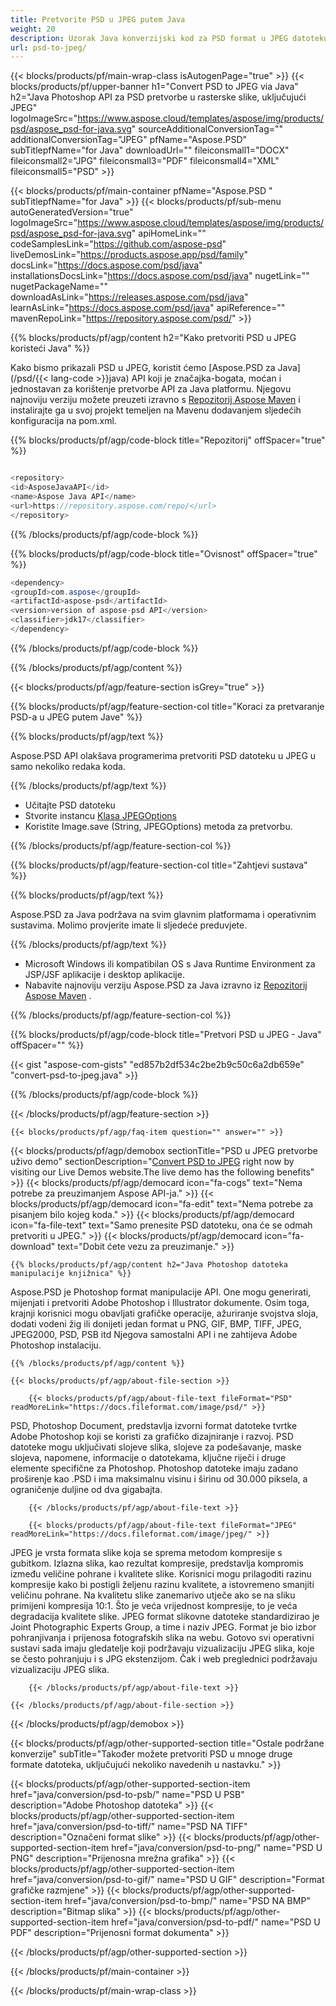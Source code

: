 ```yaml
---
title: Pretvorite PSD u JPEG putem Java
weight: 20
description: Uzorak Java konverzijski kod za PSD format u JPEG datoteku. Upotrijebite ovaj primjer koda za pretvaranje PSD u JPEG unutar bilo koje aplikacije temeljene na web ili radnoj površini Java.
url: psd-to-jpeg/
---
```


{{< blocks/products/pf/main-wrap-class isAutogenPage="true" >}}
{{< blocks/products/pf/upper-banner h1="Convert PSD to JPEG via Java" h2="Java Photoshop API za PSD pretvorbe u rasterske slike, uključujući JPEG" logoImageSrc="https://www.aspose.cloud/templates/aspose/img/products/psd/aspose_psd-for-java.svg" sourceAdditionalConversionTag="" additionalConversionTag="JPEG" pfName="Aspose.PSD" subTitlepfName="for Java" downloadUrl="" fileiconsmall1="DOCX" fileiconsmall2="JPG" fileiconsmall3="PDF" fileiconsmall4="XML" fileiconsmall5="PSD" >}}

{{< blocks/products/pf/main-container pfName="Aspose.PSD " subTitlepfName="for Java" >}}
{{< blocks/products/pf/sub-menu autoGeneratedVersion="true" logoImageSrc="https://www.aspose.cloud/templates/aspose/img/products/psd/aspose_psd-for-java.svg" apiHomeLink="" codeSamplesLink="https://github.com/aspose-psd" liveDemosLink="https://products.aspose.app/psd/family" docsLink="https://docs.aspose.com/psd/java" installationsDocsLink="https://docs.aspose.com/psd/java" nugetLink="" nugetPackageName="" downloadAsLink="https://releases.aspose.com/psd/java" learnAsLink="https://docs.aspose.com/psd/java" apiReference="" mavenRepoLink="https://repository.aspose.com/psd/" >}}

{{% blocks/products/pf/agp/content h2="Kako pretvoriti PSD u JPEG koristeći Java" %}}

 Kako bismo prikazali PSD u JPEG, koristit ćemo
 [Aspose.PSD za Java](/psd/{{< lang-code >}}java) 
 API koji je značajka-bogata, moćan i jednostavan za korištenje pretvorbe API za Java platformu. Njegovu najnoviju verziju možete preuzeti izravno s
 [Repozitorij Aspose Maven](https://repository.aspose.com/psd/) 
 i instalirajte ga u svoj projekt temeljen na Mavenu dodavanjem sljedećih konfiguracija na pom.xml.

{{% blocks/products/pf/agp/code-block title="Repozitorij" offSpacer="true" %}}

```cs

<repository>
<id>AsposeJavaAPI</id>
<name>Aspose Java API</name>
<url>https://repository.aspose.com/repo/</url>
</repository>

```

{{% /blocks/products/pf/agp/code-block %}}

{{% blocks/products/pf/agp/code-block title="Ovisnost" offSpacer="true" %}}

```cs
<dependency>
<groupId>com.aspose</groupId>
<artifactId>aspose-psd</artifactId>
<version>version of aspose-psd API</version>
<classifier>jdk17</classifier>
</dependency>

```

{{% /blocks/products/pf/agp/code-block %}}

{{% /blocks/products/pf/agp/content %}}

{{< blocks/products/pf/agp/feature-section isGrey="true" >}}

{{% blocks/products/pf/agp/feature-section-col title="Koraci za pretvaranje PSD-a u JPEG putem Jave" %}}

{{% blocks/products/pf/agp/text %}}

 Aspose.PSD API olakšava programerima pretvoriti PSD datoteku u JPEG u samo nekoliko redaka koda.

{{% /blocks/products/pf/agp/text %}}

- Učitajte PSD datoteku
- Stvorite instancu [Klasa JPEGOptions](https://apireference.aspose.com/psd/java/com.aspose.psd.imageoptions/JpegOptions)
- Koristite Image.save (String, JPEGOptions) metoda za pretvorbu.

{{% /blocks/products/pf/agp/feature-section-col %}}

{{% blocks/products/pf/agp/feature-section-col title="Zahtjevi sustava" %}}

{{% blocks/products/pf/agp/text %}}

 Aspose.PSD za Java podržava na svim glavnim platformama i operativnim sustavima. Molimo provjerite imate li sljedeće preduvjete.

{{% /blocks/products/pf/agp/text %}}

- Microsoft Windows ili kompatibilan OS s Java Runtime Environment za JSP/JSF aplikacije i desktop aplikacije.
- Nabavite najnoviju verziju Aspose.PSD za Java izravno iz
 [Repozitorij Aspose Maven](https://repository.aspose.com/psd/)  .

{{% /blocks/products/pf/agp/feature-section-col %}}

{{% blocks/products/pf/agp/code-block title="Pretvori PSD u JPEG - Java" offSpacer="" %}}

{{< gist "aspose-com-gists" "ed857b2df534c2be2b9c50c6a2db659e" "convert-psd-to-jpeg.java" >}}

{{% /blocks/products/pf/agp/code-block %}}

{{< /blocks/products/pf/agp/feature-section >}}

    {{< blocks/products/pf/agp/faq-item question="" answer="" >}}
 

<!-- aboutfile Starts -->

{{< blocks/products/pf/agp/demobox sectionTitle="PSD u JPEG pretvorbe uživo demo" sectionDescription="[Convert PSD to JPEG](https://products.aspose.app/psd/conversion/psd-to-jpeg) right now by visiting our Live Demos website.The live demo has the following benefits" >}}
        {{< blocks/products/pf/agp/democard icon="fa-cogs" text="Nema potrebe za preuzimanjem Aspose API-ja." >}}
        {{< blocks/products/pf/agp/democard icon="fa-edit" text="Nema potrebe za pisanjem bilo kojeg koda." >}}
        {{< blocks/products/pf/agp/democard icon="fa-file-text" text="Samo prenesite PSD datoteku, ona će se odmah pretvoriti u JPEG." >}}
        {{< blocks/products/pf/agp/democard icon="fa-download" text="Dobit ćete vezu za preuzimanje." >}}

    {{% blocks/products/pf/agp/content h2="Java Photoshop datoteka manipulacije knjižnica" %}}

 Aspose.PSD je Photoshop format manipulacije API. One mogu generirati, mijenjati i pretvoriti Adobe Photoshop i Illustrator dokumente. Osim toga, krajnji korisnici mogu obavljati grafičke operacije, ažuriranje svojstva sloja, dodati vodeni žig ili donijeti jedan format u PNG, GIF, BMP, TIFF, JPEG, JPEG2000, PSD, PSB itd Njegova samostalni API i ne zahtijeva Adobe Photoshop instalaciju. 



    {{% /blocks/products/pf/agp/content %}}

    {{< blocks/products/pf/agp/about-file-section >}}

        {{< blocks/products/pf/agp/about-file-text fileFormat="PSD" readMoreLink="https://docs.fileformat.com/image/psd/" >}}

PSD, Photoshop Document, predstavlja izvorni format datoteke tvrtke Adobe Photoshop koji se koristi za grafičko dizajniranje i razvoj. PSD datoteke mogu uključivati slojeve slika, slojeve za podešavanje, maske slojeva, napomene, informacije o datotekama, ključne riječi i druge elemente specifične za Photoshop. Photoshop datoteke imaju zadano proširenje kao .PSD i ima maksimalnu visinu i širinu od 30.000 piksela, a ograničenje duljine od dva gigabajta.


        {{< /blocks/products/pf/agp/about-file-text >}}

        {{< blocks/products/pf/agp/about-file-text fileFormat="JPEG" readMoreLink="https://docs.fileformat.com/image/jpeg/" >}}

JPEG je vrsta formata slike koja se sprema metodom kompresije s gubitkom. Izlazna slika, kao rezultat kompresije, predstavlja kompromis između veličine pohrane i kvalitete slike. Korisnici mogu prilagoditi razinu kompresije kako bi postigli željenu razinu kvalitete, a istovremeno smanjiti veličinu pohrane. Na kvalitetu slike zanemarivo utječe ako se na sliku primijeni kompresija 10:1. Što je veća vrijednost kompresije, to je veća degradacija kvalitete slike. JPEG format slikovne datoteke standardizirao je Joint Photographic Experts Group, a time i naziv JPEG. Format je bio izbor pohranjivanja i prijenosa fotografskih slika na webu. Gotovo svi operativni sustavi sada imaju gledatelje koji podržavaju vizualizaciju JPEG slika, koje se često pohranjuju i s JPG ekstenzijom. Čak i web preglednici podržavaju vizualizaciju JPEG slika.


        {{< /blocks/products/pf/agp/about-file-text >}}

    {{< /blocks/products/pf/agp/about-file-section >}}

{{< /blocks/products/pf/agp/demobox >}}

<!-- aboutfile Ends -->

{{< blocks/products/pf/agp/other-supported-section title="Ostale podržane konverzije" subTitle="Također možete pretvoriti PSD u mnoge druge formate datoteka, uključujući nekoliko navedenih u nastavku." >}}

{{< blocks/products/pf/agp/other-supported-section-item href="java/conversion/psd-to-psb/" name="PSD U PSB" description="Adobe Photoshop datoteka" >}}
{{< blocks/products/pf/agp/other-supported-section-item href="java/conversion/psd-to-tiff/" name="PSD NA TIFF" description="Označeni format slike" >}}
{{< blocks/products/pf/agp/other-supported-section-item href="java/conversion/psd-to-png/" name="PSD U PNG" description="Prijenosna mrežna grafika" >}}
{{< blocks/products/pf/agp/other-supported-section-item href="java/conversion/psd-to-gif/" name="PSD U GIF" description="Format grafičke razmjene" >}}
{{< blocks/products/pf/agp/other-supported-section-item href="java/conversion/psd-to-bmp/" name="PSD NA BMP" description="Bitmap slika" >}}
{{< blocks/products/pf/agp/other-supported-section-item href="java/conversion/psd-to-pdf/" name="PSD U PDF" description="Prijenosni format dokumenta" >}}

{{< /blocks/products/pf/agp/other-supported-section >}}

{{< /blocks/products/pf/main-container >}}
    
{{< /blocks/products/pf/main-wrap-class >}}
